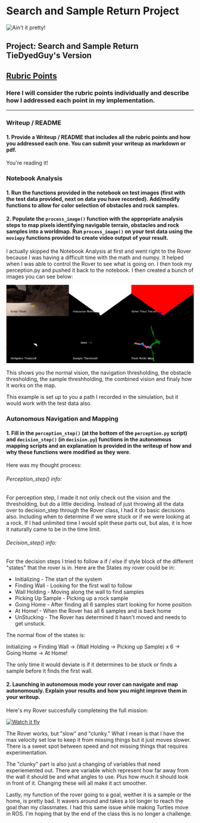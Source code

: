 [//]: # (Image References)
[image_0]: ./misc/rover_image.jpg
[image_1]: ./misc/CaptureOfNotebook.PNG
# Search and Sample Return Project
![Ain't it pretty!][image_0] 

## Project: Search and Sample Return TieDyedGuy's Version

## [Rubric Points](https://review.udacity.com/#!/rubrics/916/view)
### Here I will consider the rubric points individually and describe how I addressed each point in my implementation.  

---
### Writeup / README

#### 1. Provide a Writeup / README that includes all the rubric points and how you addressed each one.  You can submit your writeup as markdown or pdf.  

You're reading it!

### Notebook Analysis
#### 1. Run the functions provided in the notebook on test images (first with the test data provided, next on data you have recorded). Add/modify functions to allow for color selection of obstacles and rock samples.

#### 2. Populate the `process_image()` function with the appropriate analysis steps to map pixels identifying navigable terrain, obstacles and rock samples into a worldmap.  Run `process_image()` on your test data using the `moviepy` functions provided to create video output of your result. 

I actually skipped the Notebook Analysis at first and went right to the Rover because I was having a difficult time with
the math and numpy.  It helped when I was able to control the Rover to see what is going on.  I then took my perception.py
and pushed it back to the notebook.  I then created a bunch of images you can see below:

![My Map][image_1]

This shows you the normal vision, the navigation thresholding, the obstacle thresholding, the sample threshholding, the combined vision and finaly how it works on the map.

This example is set up to you a path I recorded in the simulation, but it would work with the test data also.


### Autonomous Navigation and Mapping

#### 1. Fill in the `perception_step()` (at the bottom of the `perception.py` script) and `decision_step()` (in `decision.py`) functions in the autonomous mapping scripts and an explanation is provided in the writeup of how and why these functions were modified as they were.

Here was my thought process:

###### Perception_step() info:
For perception step, I made it not only check out the vision and the thresholding, but do a little deciding.  Instead of just throwing all the data over to decision_step through the Rover class, I had it do basic decisions also.  Including when to determine if we were stuck or if we were looking at a rock.  If I had unlimited time I would split these parts out, but alas, it is how it naturally came to be in the time limit.

###### Decision_step() info:
For the decision steps I tried to follow a if / else if style block of the different "states" that the rover is in.  Here are the States my rover could be in:

* Initializing - The start of the system
* Finding Wall - Looking for the first wall to follow
* Wall Holding - Moving along the wall to find samples
* Picking Up Sample - Picking up a rock sample
* Going Home - After finding all 6 samples start looking for home position
* At Home! - When the Rover has all 6 samples and is back home
* UnStucking - The Rover has determined it hasn't moved and needs to get unstuck.

The normal flow of the states is:

Initializing -> Finding Wall -> (Wall Holding -> Picking up Sample) x 6 -> Going Home -> At Home!

The only time it would deviate is if it determines to be stuck or finds a sample before it finds the first wall.


#### 2. Launching in autonomous mode your rover can navigate and map autonomously.  Explain your results and how you might improve them in your writeup.  

Here's my Rover succesfully completeing the full mission:

[![Watch it fly](http://img.youtube.com/vi/hz7pkGAQbP8/0.jpg)](http://www.youtube.com/watch?v=hz7pkGAQbP8 "Mars Rover - TieDyedGuy")

The Rover works, but "slow" and "clunky."  What I mean is that I have the max velocity set low to keep it from missing things but it just moves slower.  There is a sweet spot between speed and not missing things that requires experimentation.

The "clunky" part is also just a changing of variables that need experiemented out.  There are variable which represent how far away from the wall it should be and what angles to use.  Plus how much it should look in front of it.  Changing these will all make it act smoother.

Lastly, my function of the rover going to a goal, weither it is a sample or the home, is pretty bad.  It wavers around and takes a lot longer to reach the goal than my classmates.  I had this same issue while making Turtles move in ROS.  I'm hoping that by the end of the class this is no longer a challenge.
